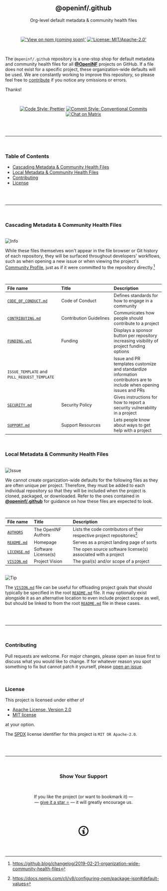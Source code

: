 <div align="center">

## @openinf/.github

Org-level default metadata & community health files

<br />

[!['View on npm (coming soon)'][npm-badge--shields]][npm-badge-url]
[!['License: MIT/Apache-2.0'][license-badge--shields]][license-badge-url]

</div>

<br />

The `@openinf/.github` repository is a one-stop shop for default metadata and
community health files for all [**@OpenINF**][] projects on GitHub. If a file
does not exist for a specific project, these organization-wide defaults will be
used. We are constantly working to improve this repository, so please feel free
to [contribute](#contributing) if you notice any omissions or errors.

Thanks!

<br />

<div align="center">

[![Code Style: Prettier][prettier-badge]][prettier-url]
[![Commit Style: Conventional Commits][conventional-commits-badge]][conventional-commits-url]
[![Chat on Matrix][matrix-badge--shields]][matrix-url]

</div>

<br /><br />

---

<br />

### Table of Contents

- [Cascading Metadata &amp; Community Health Files](#cascading-metadata-community-health-files)
- [Local Metadata &amp; Community Health Files](#local-metadata-community-health-files)
- [Contributing](#contributing)
- [License](#license)

<br /><br />

---

<br />

<section id="cascading-metadata-community-health-files">

<a name="cascading-metadata-community-health-files">

### Cascading&nbsp;Metadata&nbsp;&amp; Community&nbsp;Health&nbsp;Files

</a>

<br />

<picture>
  <source media="(prefers-color-scheme: light)" srcset="https://raw.githubusercontent.com/OpenINF/GitHub-Markdown/HEAD/blockquotes/badge/light-theme/info.svg">
  <img alt="Info" src="https://raw.githubusercontent.com/OpenINF/GitHub-Markdown/HEAD/blockquotes/badge/dark-theme/info.svg">
</picture><br>

While these files themselves won't appear in the file browser or Git history of
each repository, they will be surfaced throughout developers' workflows, such as
when opening a new issue or when viewing the project's [Community Profile][],
just as if it were committed to the repository directly.[^1]

<br /><div align="center">

| File name                                    | Title                        | Description                                                                                                          |
| :------------------------------------------- | :--------------------------- | :------------------------------------------------------------------------------------------------------------------- |
| [`CODE_OF_CONDUCT.md`][]                     | Code&nbsp;of&nbsp;Conduct    | Defines standards for how to engage in a community                                                                   |
| [`CONTRIBUTING.md`][]                        | Contribution&nbsp;Guidelines | Communicates how people should contribute to a project                                                               |
| [`FUNDING.yml`][]                            | Funding                      | Displays a sponsor button per repository increasing visibility of project funding options                            |
| `ISSUE_TEMPLATE` and `PULL_REQUEST_TEMPLATE` |                              | Issue and PR templates customize and standardize information contributors are to include when opening issues and PRs |
| [`SECURITY.md`][]                            | Security&nbsp;Policy         | Gives instructions for how to report a security vulnerability in a project                                           |
| [`SUPPORT.md`][]                             | Support&nbsp;Resources       | Lets people know about ways to get help with a project                                                               |

</div></section>

<br />

<section id="local-metadata-community-health-files">

<a name="local-metadata-community-health-files">

### Local&nbsp;Metadata&nbsp;&amp; Community&nbsp;Health&nbsp;Files

</a>

<br />

<picture>
  <source media="(prefers-color-scheme: light)" srcset="https://raw.githubusercontent.com/OpenINF/GitHub-Markdown/HEAD/blockquotes/badge/light-theme/issue.svg">
  <img alt="Issue" src="https://raw.githubusercontent.com/OpenINF/GitHub-Markdown/HEAD/blockquotes/badge/dark-theme/issue.svg">
</picture><br>

We cannot create organization-wide defaults for the following files as they are
often unique per project. Therefore, they must be added to each individual
repository so that they will be included when the project is cloned, packaged,
or downloaded. Refer to the ones contained in [**@openinf/.github**][] for
guidance on how these files are expected to look.

<br /><div align="center">

| File name        | Title               | Description                                                              |
| :--------------- | :------------------ | :----------------------------------------------------------------------- |
| [`AUTHORS`][]    | The OpenINF Authors | Lists the code contributors of their respective project repositories[^2] |
| [`README.md`][]  | Homepage            | Serves as a project landing page of sorts                                |
| [`LICENSE.md`][] | Software License(s) | The open source software license(s) associated with a project            |
| [`VISION.md`][]  | Project Vision      | The goal(s) and/or scope of a project                                    |

</div><br />

<picture>
  <source media="(prefers-color-scheme: light)" srcset="https://raw.githubusercontent.com/OpenINF/GitHub-Markdown/HEAD/blockquotes/badge/light-theme/tip.svg">
  <img alt="Tip" src="https://raw.githubusercontent.com/OpenINF/GitHub-Markdown/HEAD/blockquotes/badge/dark-theme/tip.svg">
</picture><br>

The [`VISION.md`][] file can be useful for offloading project goals that should
typically be specified in the root [`README.md`][] file. It may optionally exist
alongside it as an alternative location to even include project scope as well,
but should be linked to from the root [`README.md`][] file in these cases.

</section>

<br /><br />

---

<br />

### Contributing

Pull requests are welcome. For major changes, please open an issue first to
discuss what you would like to change. If for whatever reason you spot something
to fix but cannot patch it yourself, please [open an issue][].

<br />

### License

This project is licensed under either of

- [Apache License, Version 2.0](https://www.apache.org/licenses/LICENSE-2.0)
- [MIT license](https://opensource.org/licenses/MIT)

at your option.

The [SPDX](https://spdx.dev) license identifier for this project is
`MIT OR Apache-2.0`.

<br /><br />

---

<br />

<div align="center">

### Show Your Support

<br />

If you like the project (or want to bookmark it)&nbsp;&mdash;<br />
&mdash;&nbsp;[give it a star ⭐️][]&nbsp;&mdash;&nbsp;it will greatly encourage
us.

<br /><br />

<a title="The OpenINF website" href="https://open.inf.is" rel="author">
  <!-- markdownlint-disable-next-line line-length -->
  <img alt="The OpenINF logo" height="32px" width="32px" src="https://raw.githubusercontent.com/openinf/openinf.github.io/live/assets/img/svg/logo.svg?sanitize=true" />
</a>

</div>

<br /><br />

<!-- BEGIN LINK DEFINITIONS -->

[^1]:
    <https://github.blog/changelog/2019-02-21-organization-wide-community-health-files>

[^2]:
    <https://docs.npmjs.com/cli/v8/configuring-npm/package-json#default-values>

[`AUTHORS`]:
  https://github.com/OpenINF/.github/blob/HEAD/AUTHORS
  'List of people who have contributed code to this project'
[`CODE_OF_CONDUCT.md`]:
  https://github.com/OpenINF/.github/blob/HEAD/CODE_OF_CONDUCT.md
  'Standards for how to engage with the project community'
[`CONTRIBUTING.md`]:
  https://github.com/OpenINF/.github/blob/HEAD/CONTRIBUTING.md
  'Contribution guidelines for this project'
[`FUNDING.yml`]:
  https://github.com/OpenINF/.github/blob/HEAD/.github/FUNDING.yml
  'How to financially support maintenance/development of @OpenINF projects'
[`LICENSE.md`]:
  https://github.com/OpenINF/.github/blob/HEAD/LICENSE.md
  'The open source software license(s) associated with this project'
[`README.md`]:
  https://github.com/OpenINF/.github/blob/HEAD/README.md
  'The landing/home page of this project'
[`SECURITY.md`]:
  https://github.com/OpenINF/.github/blob/HEAD/SECURITY.md
  'Instructions on how to report security vulnerabilities for this project'
[`SUPPORT.md`]:
  https://github.com/OpenINF/.github/blob/HEAD/SUPPORT.md
  'Where to get help on this project'
[`VISION.md`]:
  https://github.com/OpenINF/.github/blob/HEAD/VISION.md
  'What the goal(s) and/or scope are of this project'
[**@OpenINF**]: https://github.com/OpenINF
[**@OpenINF/.github**]: https://github.com/OpenINF/.github
[Community Profile]: https://github.com/OpenINF/.github/community
[conventional-commits-badge]:
  https://img.shields.io/badge/commit%20style-Conventional-%23fa6673?logoColor=white&logo=data:image/svg+xml;base64,PHN2ZyB4bWxucz0iaHR0cDovL3d3dy53My5vcmcvMjAwMC9zdmciIHZpZXdCb3g9IjAgMCAzMCAzMCI+PHBhdGggc3R5bGU9ImZpbGw6ICNGRkYiIGQ9Ik0xNSwyQTEzLDEzLDAsMSwxLDIsMTUsMTMsMTMsMCwwLDEsMTUsMm0wLTJBMTUsMTUsMCwxLDAsMzAsMTUsMTUsMTUsMCwwLDAsMTUsMFoiLz48L3N2Zz4K
  'Commit Style: Conventional Commits'
[conventional-commits-url]:
  https://www.conventionalcommits.org
  'Commit Style: Conventional Commits'
[give it a star ⭐️]: https://github.com/OpenINF/.github/stargazers
[license-badge--shields]:
  https://img.shields.io/badge/license-MIT%2FApache--2.0-blue.svg?logo=github
  'License: MIT/Apache 2.0'
[license-badge-url]: #license 'License: MIT/Apache 2.0'
[matrix-badge--shields]:
  https://img.shields.io/badge/matrix-join%20chat-%2346BC99?logo=matrix
  'Chat on Matrix'
[matrix-url]:
  https://matrix.to/#/#openinf-space:matrix.org
  "You're invited to talk on Matrix"
[npm-badge--shields]:
  https://img.shields.io/badge/packages-6-2a2a2a.svg?logo=npm
  'View our packages on npm'
[npm-badge-url]:
  https://www.npmjs.com/org/openinf
  "View all of OpenINF's packages published to the npm registry"
[open an issue]: https://github.com/OpenINF/.github/issues
[prettier-badge]:
  https://img.shields.io/badge/code_style-Prettier-ff69b4.svg?logo=prettier
  'Code Style: Prettier'
[prettier-url]: https://prettier.io/playground 'Code Style: Prettier'

<!-- END LINK DEFINITIONS -->

